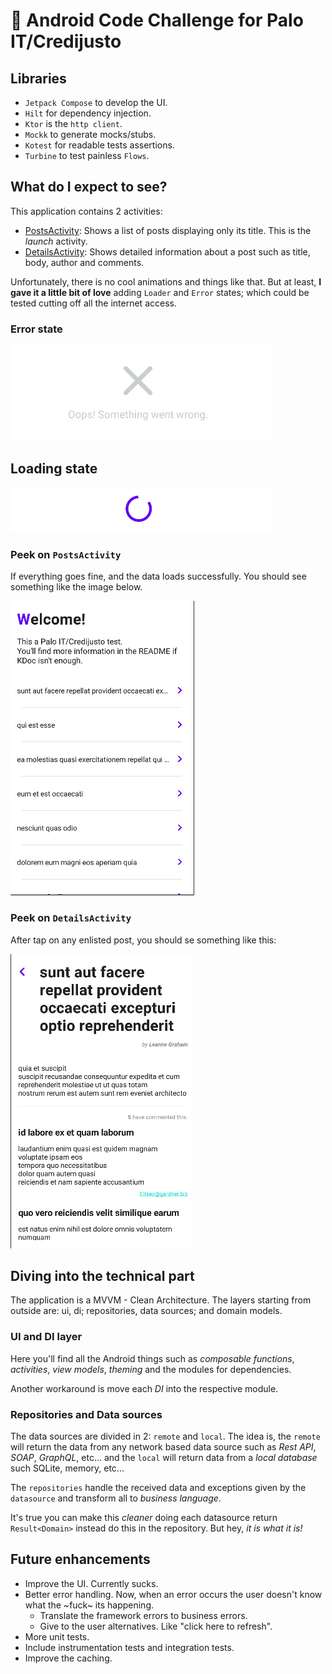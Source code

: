 # 🧪 Android Code Challenge for Palo IT/Credijusto

## Libraries

- `Jetpack Compose` to develop the UI.
- `Hilt` for dependency injection.
- `Ktor` is the `http client`.
- `Mockk` to generate mocks/stubs.
- `Kotest` for readable tests assertions.
- `Turbine` to test painless `Flows`.

## What do I expect to see?

This application contains 2 activities:

- [PostsActivity]: Shows a list of posts displaying only its title. This is the _launch_ activity.
- [DetailsActivity]: Shows detailed information about a post such as title, body, author and comments.

Unfortunately, there is no cool animations and things like that. But at least, __I gave it a little bit of love__ adding `Loader` and `Error` states; which could be tested cutting off all the internet access.

### Error state

![Error state]

## Loading state

![Loading state]

### Peek on `PostsActivity`

If everything goes fine, and the data loads successfully. You should see something like the image below.

![PostsScreen]

### Peek on `DetailsActivity`

After tap on any enlisted post, you should se something like this:

![DetailsScreen]

## Diving into the technical part

The application is a MVVM - Clean Architecture. The layers starting from outside are:
ui, di; repositories, data sources; and domain models.

### UI and DI layer

Here you'll find all the Android things such as _composable functions_, _activities_, _view models_, _theming_ and the modules for dependencies.

Another workaround is move each _DI_ into the respective module.

### Repositories and Data sources

The data sources are divided in 2: `remote` and `local`. The idea is, the `remote` will return the data from any network based data source such as _Rest API_, _SOAP_, _GraphQL_, etc... and the `local` will return data from a _local database_ such SQLite, memory, etc...

The `repositories` handle the received data and exceptions given by the `datasource` and transform all to _business language_.

It's true you can make this _cleaner_ doing each datasource return `Result<Domain>` instead do this in the repository. But hey, _it is what it is!_

## Future enhancements

- Improve the UI. Currently sucks.
- Better error handling. Now, when an error occurs the user doesn't know what the ~fuck~ its happening.
    - Translate the framework errors to business errors.
    - Give to the user alternatives. Like "click here to refresh".
- More unit tests.
- Include instrumentation tests and integration tests.
- Improve the caching.

[PostsActivity]: app/src/main/java/com/github/ephelsa/credijustotest/ui/screens/posts/PostsActivity.kt
[DetailsActivity]: app/src/main/java/com/github/ephelsa/credijustotest/ui/screens/details/DetailsActivity.kt
[PostsScreen]: images/post_screen.png
[DetailsScreen]: images/details_screen.png
[Error state]: images/error_state.png
[Loading state]: images/loading_state.png